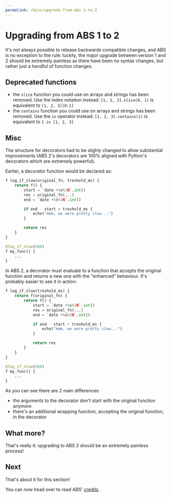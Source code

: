 ```yaml
---
permalink: /misc/upgrade-from-abs-1-to-2
---
```


# Upgrading from ABS 1 to 2

It's not always possible to release backwards compatible changes,
and ABS is no exception to the rule: luckily, the major upgrade
between version 1 and 2 should be extremely painless as there have
been no syntax changes, but rather just a handful of function
changes.

## Deprecated functions

- the `slice` function you could use on arrays and strings has been removed. Use the index notation instead: `[1, 2, 3].slice(0, 1)` is equivalent to `[1, 2, 3][0:1]`
- the `contains` function you could use on arrays and strings has been removed. Use the `in` operator instead: `[1, 2, 3].contains(1)` is equivalent to `1 in [1, 2, 3]`

## Misc

The structure for decorators had to be slighly changed to allow
substantial improvements (ABS 2's decorators are 100% aligned with
Python's decorators which are extremely powerful).

Earlier, a decorator function would be declared as:

```py
f log_if_slow(original_fn, treshold_ms) {
    return f() {
        start = `date +%s%3N`.int()
        res = original_fn(...)
        end = `date +%s%3N`.int()

        if end - start > treshold_ms {
            echo("mmm, we were pretty slow...")
        }

        return res
    }
}

@log_if_slow(500)
f my_func() {
    ...
}
```

In ABS 2, a decorator must evaluate to a function that accepts
the original function and returns a new one with the "enhanced"
behaviour. It's probably easier to see it in action:

```py
f log_if_slow(treshold_ms) {
    return f(original_fn) {
        return f() {
            start = `date +%s%3N`.int()
            res = original_fn(...)
            end = `date +%s%3N`.int()

            if end - start > treshold_ms {
                echo("mmm, we were pretty slow...")
            }

            return res
        }
    }
}

@log_if_slow(500)
f my_func() {
    ...
}
```

As you can see there are 2 main differences:

- the arguments to the decorator don't start with the original function anymore
- there's an additional wrapping function, accepting the original function, in the decorator

## What more?

That's really it: upgrading to ABS 2 should be an extremely painless process!

## Next

That's about it for this section!

You can now head over to read ABS' [credits](/misc/credits).
